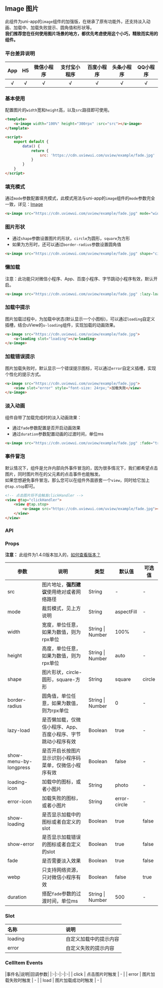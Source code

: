## Image 图片 <Badge text="1.4.0" /> <to-api/>

<demo-model url="/pages/componentsB/image/index"></demo-model>


此组件为uni-app的`image`组件的加强版，在继承了原有功能外，还支持淡入动画、加载中、加载失败提示、圆角值和形状等。   
**我们推荐您在任何使用图片场景的地方，都优先考虑使用这个小巧，精致而实用的组件。**


### 平台差异说明

|App|H5|微信小程序|支付宝小程序|百度小程序|头条小程序|QQ小程序|
|:-:|:-:|:-:|:-:|:-:|:-:|:-:|
|√|√|√|√|√|√|√|


### 基本使用

配置图片的`width`宽和`height`高，以及`src`路径即可使用。

```html
<template>
	<u-image width="100%" height="300rpx" :src="src"></u-image>
</template>

<script>
	export default {
		data() {
			return {
				src: 'https://cdn.uviewui.com/uview/example/fade.jpg'
			}
		}
	}
</script>
```


### 填充模式

通过`mode`参数配置填充模式，此模式用法与uni-app的`image`组件的`mode`参数完全一致，详见：[Image](https://uniapp.dcloud.io/component/image)

```html
<u-image src="https://cdn.uviewui.com/uview/example/fade.jpg" mode="widthFix"></u-image>
```

### 图片形状

- 通过`shape`参数设置图片的形状，`circle`为圆形，`square`为方形
- 如果为方形时，还可以通过`border-radius`参数设置圆角值

```html
<u-image src="https://cdn.uviewui.com/uview/example/fade.jpg" shape="circle"></u-image>
```


### 懒加载

注意：此功能只对微信小程序、App、百度小程序、字节跳动小程序有效，默认开启。

```html
<u-image src="https://cdn.uviewui.com/uview/example/fade.jpg" :lazy-load="true"></u-image>
```


### 加载中提示

图片加载过程中，为加载中状态(默认显示一个小图标)，可以通过`loading`自定义插槽，结合uView的`u-loading`组件，实现加载的动画效果。

```html
<u-image src="https://cdn.uviewui.com/uview/example/fade.jpg">
	<u-loading slot="loading"></u-loading>
</u-image>
```


### 加载错误提示

图片加载失败时，默认显示一个错误提示图标，可以通过`error`自定义插槽，实现个性化的提示方式。

```html
<u-image src="https://cdn.uviewui.com/uview/example/fade.jpg">
	<view slot="error" style="font-size: 24rpx;">加载失败</view>
</u-image>
```


### 淡入动画

组件自带了加载完成时的淡入动画效果：

- 通过`fade`参数配置是否开启动画效果
- 通过`duration`参数配置动画的过渡时间，单位ms

```html
<u-image src="https://cdn.uviewui.com/uview/example/fade.jpg" :fade="true" duration="450"></u-image>
```


### 事件冒泡

默认情况下，组件是允许内部向外事件冒泡的，因为很多情况下，我们都希望点击图片，同时图片所在的父元素的点击事件也能触发。  
如果您想避免事件冒泡，那么您可以在组件外面嵌套一个`view`，同时给它加上`@tap.stop`即可。 

```html
<!-- 点击图片将不会触发clickHandler -->
<view @tap="clickHandler">
	<view @tap.stop>
		<u-image src="https://cdn.uviewui.com/uview/example/fade.jpg"></u-image>
	</view>
</view>
```


### API

### Props

**注意：** 此组件为1.4.0版本加入的，[如何查看版本？](/components/install.html)

| 参数          | 说明            | 类型            | 默认值             |  可选值   |
|-------------  |---------------- |---------------|------------------ |-------- |
| src | 图片地址，**强烈建议**使用绝对或者网络路径 | String | - | - |
| mode | 裁剪模式，见上方说明 | String  | aspectFill | - |
| width | 宽度，单位任意，如果为数值，则为rpx单位 | String \| Number  | 100% | - |
| height | 高度，单位任意，如果为数值，则为rpx单位 | String \| Number  | auto | - |
| shape | 图片形状，circle-圆形，square-方形 | String  | square | circle |
| border-radius | 圆角值，单位任意，如果为数值，则为rpx单位 | String \| Number  | 0 | - |
| lazy-load | 是否懒加载，仅微信小程序、App、百度小程序、字节跳动小程序有效 | Boolean  | true | - |
| show-menu-by-longpress | 是否开启长按图片显示识别小程序码菜单，仅微信小程序有效 | Boolean  | false | - |
| loading-icon | 加载中的图标，或者小图片 | String  | photo | - |
| error-icon | 加载失败的图标，或者小图片 | String  | error-circle | - |
| show-loading | 是否显示加载中的图标或者自定义的slot | Boolean  | true | false |
| show-error | 是否显示加载错误的图标或者自定义的slot | Boolean  | true | false |
| fade | 是否需要淡入效果 | Boolean  | true | false |
| webp | 只支持网络资源，只对微信小程序有效 | Boolean  | false | true |
| duration | 搭配`fade`参数的过渡时间，单位ms | String \| Number   | 500 | - |



### Slot

|名称|说明|
|:-|:-|
| loading | 自定义加载中的提示内容 |
| error | 自定义失败的提示内容 |


### CellItem Events

|事件名|说明|回调参数|
|:-|:-|:-|:-|
| click | 点击图片时触发 | - |
| error | 图片加载失败时触发 | - |
| load | 图片加载成功时触发 | - |



<style scoped>
h3[id=slot] + table thead tr th:nth-child(2){
	width: 50%;
}
</style>
